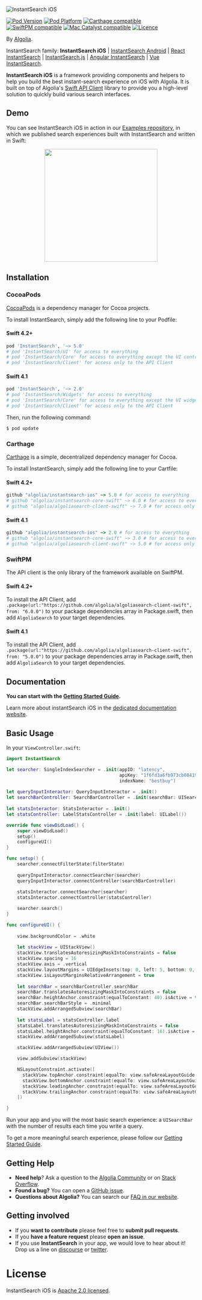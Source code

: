 ![InstantSearch iOS](./instantsearch-banner.png)

[![Pod Version](http://img.shields.io/cocoapods/v/InstantSearch.svg?style=flat)](https://github.com/algolia/instantsearch-ios/)
[![Pod Platform](http://img.shields.io/cocoapods/p/InstantSearch.svg?style=flat)](https://github.com/algolia/instantsearch-ios/)
[![Carthage compatible](https://img.shields.io/badge/Carthage-compatible-brightgreen.svg)](https://github.com/algolia/instantsearch-ios/)
[![SwiftPM compatible](https://img.shields.io/badge/SwiftPM-compatible-brightgreen.svg)](https://swift.org/package-manager/)
[![Mac Catalyst compatible](https://img.shields.io/badge/Catalyst-compatible-brightgreen.svg)](https://developer.apple.com/documentation/xcode/creating_a_mac_version_of_your_ipad_app/)
[![Licence](http://img.shields.io/cocoapods/l/InstantSearch.svg?style=flat)](https://opensource.org/licenses/Apache-2.0)

By [Algolia](http://algolia.com).

InstantSearch family: **InstantSearch iOS** | [InstantSearch Android][instantsearch-android-github] | [React InstantSearch][react-instantsearch-github] | [InstantSearch.js][instantsearch-js-github] | [Angular InstantSearch][instantsearch-angular-github] | [Vue InstantSearch][instantsearch-vue-github].

**InstantSearch iOS** is a framework providing components and helpers to help you build the best instant-search experience on iOS with Algolia. It is built on top of Algolia's [Swift API Client](https://github.com/algolia/algoliasearch-client-swift) library to provide you a high-level solution to quickly build various search interfaces.

<!-- <img src="Example/InstantSearch.gif" width="300"/> -->

## Demo

You can see InstantSearch iOS in action in our [Examples repository][examples-url], in which we published search experiences built with InstantSearch and written in Swift:

<p align="center">
  <img src="./single-index.png" width="300"/>
</p>

[examples-url]: https://github.com/algolia/instantsearch-swift-examples

## Installation

### CocoaPods

[CocoaPods](https://cocoapods.org/) is a dependency manager for Cocoa projects.

To install InstantSearch, simply add the following line to your Podfile:

#### Swift 4.2+

```ruby
pod 'InstantSearch', '~> 5.0'
# pod 'InstantSearch/UI' for access to everything
# pod 'InstantSearch/Core' for access to everything except the UI controllers
# pod 'InstantSearch/Client' for access only to the API Client
```

#### Swift 4.1

```ruby
pod 'InstantSearch', '~> 2.0'
# pod 'InstantSearch/Widgets' for access to everything
# pod 'InstantSearch/Core' for access to everything except the UI widgets
# pod 'InstantSearch/Client' for access only to the API Client
```

Then, run the following command:

```bash
$ pod update
```

### Carthage

[Carthage](https://github.com/Carthage/Carthage) is a simple, decentralized dependency manager for Cocoa.

To install InstantSearch, simply add the following line to your Cartfile:

#### Swift 4.2+

```ruby
github "algolia/instantsearch-ios" ~> 5.0 # for access to everything
# github "algolia/instantsearch-core-swift" ~> 6.0 # for access to everything except the UI widgets
# github "algolia/algoliasearch-client-swift" ~> 7.0 # for access only to the API Client
```

#### Swift 4.1

```ruby
github "algolia/instantsearch-ios" ~> 2.0 # for access to everything
# github "algolia/instantsearch-core-swift" ~> 3.0 # for access to everything except the UI widgets
# github "algolia/algoliasearch-client-swift" ~> 5.0 # for access only to the API Client
```

### SwiftPM 

The API client is the only library of the framework available on SwiftPM.

#### Swift 4.2+

To install the API Client, add `.package(url:"https://github.com/algolia/algoliasearch-client-swift", from: "6.0.0")` to your package dependencies array in Package.swift, then add `AlgoliaSearch` to your target dependencies.


#### Swift 4.1

To install the API Client, add `.package(url:"https://github.com/algolia/algoliasearch-client-swift", from: "5.0.0")` to your package dependencies array in Package.swift, then add `AlgoliaSearch` to your target dependencies.

## Documentation

**You can start with the [Getting Started Guide](https://www.algolia.com/doc/guides/building-search-ui/getting-started/ios/).**

Learn more about instantSearch iOS in the [dedicated documentation website](https://www.algolia.com/doc/api-reference/widgets/ios/).

## Basic Usage

In your `ViewController.swift`:

```swift
import InstantSearch

let searcher: SingleIndexSearcher = .init(appID: "latency",
                                          apiKey: "1f6fd3a6fb973cb08419fe7d288fa4db",
                                          indexName: "bestbuy")
  
let queryInputInteractor: QueryInputInteractor = .init()
let searchBarController: SearchBarController = .init(searchBar: UISearchBar())
  
let statsInteractor: StatsInteractor = .init()
let statsController: LabelStatsController = .init(label: UILabel())

override func viewDidLoad() {
    super.viewDidLoad()
    setup()
    configureUI()
}

func setup() {
    searcher.connectFilterState(filterState)
    
    queryInputInteractor.connectSearcher(searcher)
    queryInputInteractor.connectController(searchBarController)
    
    statsInteractor.connectSearcher(searcher)
    statsInteractor.connectController(statsController)

    searcher.search()
}

func configureUI() {
    
    view.backgroundColor = .white
    
    let stackView = UIStackView()
    stackView.translatesAutoresizingMaskIntoConstraints = false
    stackView.spacing = 16
    stackView.axis = .vertical
    stackView.layoutMargins = UIEdgeInsets(top: 0, left: 5, bottom: 0, right: 0)
    stackView.isLayoutMarginsRelativeArrangement = true
    
    let searchBar = searchBarController.searchBar
    searchBar.translatesAutoresizingMaskIntoConstraints = false
    searchBar.heightAnchor.constraint(equalToConstant: 40).isActive = true
    searchBar.searchBarStyle = .minimal
    stackView.addArrangedSubview(searchBar)
    
    let statsLabel = statsController.label
    statsLabel.translatesAutoresizingMaskIntoConstraints = false
    statsLabel.heightAnchor.constraint(equalToConstant: 16).isActive = true
    stackView.addArrangedSubview(statsLabel)

    stackView.addArrangedSubview(UIView())

    view.addSubview(stackView)

    NSLayoutConstraint.activate([
      stackView.topAnchor.constraint(equalTo: view.safeAreaLayoutGuide.topAnchor),
      stackView.bottomAnchor.constraint(equalTo: view.safeAreaLayoutGuide.bottomAnchor),
      stackView.leadingAnchor.constraint(equalTo: view.safeAreaLayoutGuide.leadingAnchor),
      stackView.trailingAnchor.constraint(equalTo: view.safeAreaLayoutGuide.trailingAnchor),
    ])

}
```

Run your app and you will the most basic search experience: a `UISearchBar` with the number of results each time you write a query.

To get a more meaningful search experience, please follow our [Getting Started Guide](https://www.algolia.com/doc/guides/building-search-ui/getting-started/ios/).

## Getting Help

- **Need help**? Ask a question to the [Algolia Community](https://discourse.algolia.com/) or on [Stack Overflow](http://stackoverflow.com/questions/tagged/algolia).
- **Found a bug?** You can open a [GitHub issue](https://github.com/algolia/algoliasearch-client-swift/issues).
- **Questions about Algolia?** You can search our [FAQ in our website](https://www.algolia.com/doc/faq/).


## Getting involved

* If you **want to contribute** please feel free to **submit pull requests**.
* If you **have a feature request** please **open an issue**.
* If you use **InstantSearch** in your app, we would love to hear about it! Drop us a line on [discourse](https://discourse.algolia.com/) or [twitter](https://twitter.com/algolia).

# License

InstantSearch iOS is [Apache 2.0 licensed](LICENSE.md).

[react-instantsearch-github]: https://github.com/algolia/react-instantsearch/
[instantsearch-android-github]: https://github.com/algolia/instantsearch-android
[instantsearch-js-github]: https://github.com/algolia/instantsearch.js
[instantsearch-vue-github]: https://github.com/algolia/vue-instantsearch
[instantsearch-angular-github]: https://github.com/algolia/angular-instantsearch
